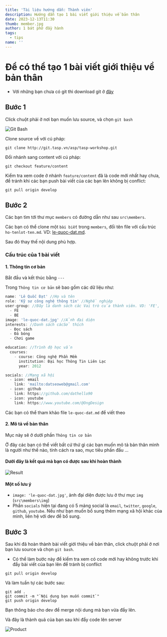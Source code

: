 ```yaml
---
title: 'Tài liệu hướng dẫn: Thành viên'
description: Hướng dẫn tạo 1 bài viết giới thiệu về bản thân
date: 2023-12-13T11:30
thumb: member.jpg
author: 1 bát phở đầy hành
tags:
  - tips
name: ''
---
```


# Để có thể tạo 1 bài viết giới thiệu về bản thân

- Với những bạn chưa có git thì download git ở [đây](https://git-scm.com/downloads)

## Bước 1

Click chuột phải ở nơi bạn muốn lưu source, và chọn `git bash`

![Git Bash](/assets/img/posts/git-bash.png)

Clone source về với cú pháp:

```
git clone http://git.tasp.vn/asp/tasp-workshop.git
```

Đổi nhánh sang content với cú pháp:

```
git checkout feature/content
```

Kiểm tra xem code ở nhánh `feature/content` đã là code mới nhất hay chưa, để tránh khi các bạn push bài viết của các bạn lên không bị conflict:

```
git pull origin develop
```

## Bước 2

Các bạn tìm tới thư mục `members` có đường dẫn như sau `src\members`.

Các bạn có thể clone một `bài biết` trong `members`, đổi tên file với cấu trúc `ho-tenlot-ten.md`. VD: [le-quoc-dat.md](https://workshop.tasp.vn/members/le-quoc-dat/).

Sau đó thay thế nội dung phù hợp.

### Cấu trúc của 1 bài viết

#### 1. Thông tin cơ bản

Bắt đầu và kết thúc bằng `---`

Trong `Thông tin cơ bản` sẽ bao gồm các dữ liệu như:

```js
name: 'Lê Quốc Đạt' //Họ và tên
role: 'Kỹ sư công nghệ thông tin' //Nghề nghiệp
user-group: //Đây là danh sách các Vai trò của thành viên. VD: 'FE', 'BE'...
  - FE
  - BE
image: 'le-quoc-dat.jpg' //Ảnh đại diện
interests: //Danh sách cácSở thích
  - Đọc sách
  - Đá bóng
  - Chơi game

education: //Trình độ học vấn
  courses:
    - course: Công nghệ Phần Mềm
      institution: Đại học Thông Tin Liên Lạc
      year: 2012

socials: //Mạng xã hội
  - icon: email
    link: 'mailto:datseoweb@gmail.com'
  - icon: github
    link: https://github.com/dathello90
  - icon: youtube
    link: https://www.youtube.com/@OngDesign
```

Các bạn có thể tham khảo file `le-quoc-dat.md` để viết theo

#### 2. Mô tả về bản thân

Mục này sẽ ở dưới phần `Thông tin cơ bản`

Ở đây các bạn có thể viết bất cứ thứ gì các bạn muốn mô tả bản thân mình là người như thế nào, tính cách ra sao, mục tiêu phấn đấu ...

#### Dưới đây là kết quả mà bạn có được sau khi hoàn thành

![Result](/assets/img/posts/result.png)

#### Một số lưu ý

- `image: 'le-quoc-dat.jpg'`, ảnh đại diện được lưu ở thư mục `img` (`src\members\img`)
- Phần `socials` hiện tại đang có 5 mảng social là `email`, `twitter`, `google`, `github`, `youtube`. Nếu như bạn muốn bổ sung thêm mạng xã hội khác của mình, liên hệ với dev để bổ sung.

## Bước 3

Sau khi đã hoàn thành bài viết giới thiệu về bản thân, click chuột phải ở nơi bạn lưu source và chọn `git bash`.

- Có thể làm bước này để kiểm tra xem có code mới hay không trước khi đẩy bài viết của bạn lên để tránh bị conflict

```
git pull origin develop
```

Và làm tuần tự các bước sau:

```
git add .
git commit -m "`Nội dung bạn muốn commit`"
git push origin develop
```

Bạn thông báo cho dev để merge nội dung mà bạn vừa đẩy lên.

Và đây là thành quả của bạn sau khi đẩy code lên server

![Product](/assets/img/posts/product.png)

